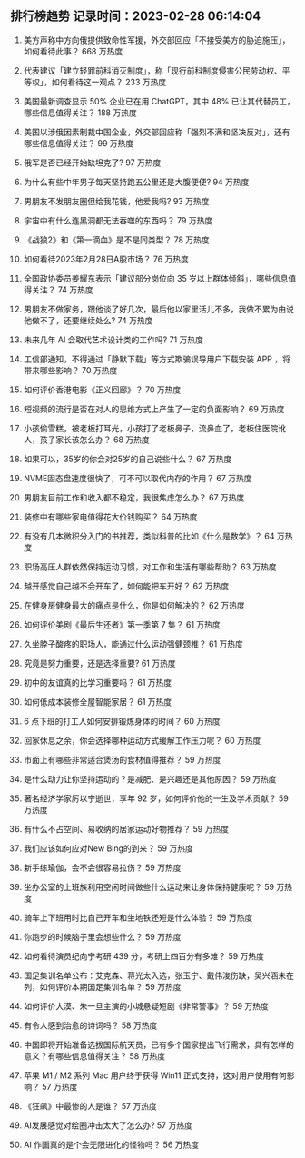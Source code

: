 
## 排行榜趋势 记录时间：2023-02-28 06:14:04
  
  1. 美方声称中方向俄提供致命性军援，外交部回应「不接受美方的胁迫施压」，如何看待此事？ 668 万热度
    
  2. 代表建议「建立轻罪前科消灭制度」，称「现行前科制度侵害公民劳动权、平等权」，如何看待这一观点？ 233 万热度
    
  3. 美国最新调查显示 50% 企业已在用 ChatGPT，其中 48% 已让其代替员工，哪些信息值得关注？ 188 万热度
    
  4. 美国以涉俄因素制裁中国企业，外交部回应称「强烈不满和坚决反对」，还有哪些信息值得关注？ 99 万热度
    
  5. 俄军是否已经开始缺坦克了? 97 万热度
    
  6. 为什么有些中年男子每天坚持跑五公里还是大腹便便? 94 万热度
    
  7. 男朋友不发朋友圈但给我花钱，他爱我吗? 93 万热度
    
  8. 宇宙中有什么连黑洞都无法吞噬的东西吗？ 79 万热度
    
  9. 《战狼2》和《第一滴血》是不是同类型？ 78 万热度
    
  10. 如何看待2023年2月28日A股市场？ 76 万热度
    
  11. 全国政协委员姜耀东表示「建议部分岗位向 35 岁以上群体倾斜」，哪些信息值得关注？ 74 万热度
    
  12. 男朋友不做家务，跟他谈了好几次，最后他以家里活儿不多，我做不累为由说他做不了，还要继续处么? 74 万热度
    
  13. 未来几年 AI 会取代艺术设计类的工作吗? 71 万热度
    
  14. 工信部通知，不得通过「静默下载」等方式欺骗误导用户下载安装 APP ，将带来哪些影响？ 70 万热度
    
  15. 如何评价香港电影《正义回廊》？ 70 万热度
    
  16. 短视频的流行是否在对人的思维方式上产生了一定的负面影响？ 69 万热度
    
  17. 小孩偷雪糕，被老板打耳光，小孩打了老板鼻子，流鼻血了，老板住医院讹人，孩子家长该怎么办？ 68 万热度
    
  18. 如果可以，35岁的你会对25岁的自己说些什么？ 67 万热度
    
  19. NVME固态盘速度很快了，可不可以取代内存的作用？ 67 万热度
    
  20. 男朋友目前工作和收入都不稳定，我很焦虑怎么办？ 67 万热度
    
  21. 装修中有哪些家电值得花大价钱购买？ 64 万热度
    
  22. 有没有几本微积分入门的书推荐，类似科普的比如《什么是数学》？ 64 万热度
    
  23. 职场高压人群依然保持运动习惯，对工作和生活有哪些帮助？ 63 万热度
    
  24. 越开感觉自己越不会开车了，如何能把车开好？ 62 万热度
    
  25. 在健身房健身最大的痛点是什么，你是如何解决的？ 62 万热度
    
  26. 如何评价美剧《最后生还者》第一季第 7 集？ 61 万热度
    
  27. 久坐脖子酸疼的职场人，能通过什么运动强健颈椎？ 61 万热度
    
  28. 究竟是努力重要，还是选择重要? 61 万热度
    
  29. 初中的友谊真的比学习重要吗？ 61 万热度
    
  30. 如何低成本装修全屋智能家居？ 61 万热度
    
  31. 6 点下班的打工人如何安排锻炼身体的时间？ 60 万热度
    
  32. 回家休息之余，你会选择哪种运动方式缓解工作压力呢？ 60 万热度
    
  33. 市面上有哪些非常适合煲汤的食材值得推荐？ 59 万热度
    
  34. 是什么动力让你坚持运动的？是减肥、是兴趣还是其他原因？ 59 万热度
    
  35. 著名经济学家厉以宁逝世，享年 92 岁，如何评价他的一生及学术贡献？ 59 万热度
    
  36. 有什么不占空间、易收纳的居家运动好物推荐？ 59 万热度
    
  37. 我们应该如何应对New Bing的到来？ 59 万热度
    
  38. 新手练瑜伽，会不会很容易拉伤？ 59 万热度
    
  39. 坐办公室的上班族利用空闲时间做些什么运动来让身体保持健康呢？ 59 万热度
    
  40. 骑车上下班用时比自己开车和坐地铁还短是什么体验？ 59 万热度
    
  41. 你跑步的时候脑子里会想些什么？ 59 万热度
    
  42. 如何看待演员纪向宁考研 439 分，考研上四百分有多难？ 59 万热度
    
  43. 国足集训名单公布：艾克森、蒋光太入选，张玉宁、戴伟浚伤缺，吴兴涵未在列，如何评价本期国足集训名单？ 59 万热度
    
  44. 如何评价大漠、朱一旦主演的小城悬疑短剧《非常警事》？ 59 万热度
    
  45. 有令人感到治愈的诗词吗？ 58 万热度
    
  46. 中国即将开始准备选拔国际航天员，已有多个国家提出飞行需求，具有怎样的意义？有哪些信息值得关注？ 58 万热度
    
  47. 苹果 M1 / M2 系列 Mac 用户终于获得 Win11 正式支持，这对用户使用有何影响？ 57 万热度
    
  48. 《狂飙》中最惨的人是谁？ 57 万热度
    
  49. AI发展感觉对绘圈冲击太大了怎么办? 57 万热度
    
  50. AI 作画真的是个会无限进化的怪物吗？ 56 万热度
    